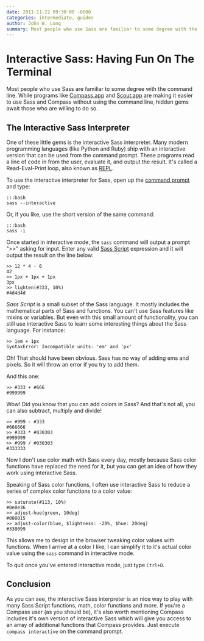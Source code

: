 ```yaml
---
date: 2011-11-22 09:30:00 -0600
categories: intermediate, guides
author: John W. Long
summary: Most people who use Sass are familiar to some degree with the command line. While programs like Compass.app and Scout.app are making it easier to use Sass and Compass without using the command line, hidden gems await those who are willing to do so.
---
```


# Interactive Sass: Having Fun On The Terminal

Most people who use Sass are familiar to some degree with the command line. While programs like [Compass.app](http://compass.handlino.com/) and [Scout.app](http://mhs.github.com/scout-app/) are making it easier to use Sass and Compass without using the command line, hidden gems await those who are willing to do so.

## The Interactive Sass Interpreter

One of these little gems is the interactive Sass interpreter. Many modern programming languages (like Python and Ruby) ship with an interactive version that can be used from the command prompt. These programs read a line of code in from the user, evaluate it, and output the result. It's called a Read-Eval-Print loop, also known as [REPL](http://en.wikipedia.org/wiki/Read–eval–print_loop).

To use the interactive interpreter for Sass, open up the [command prompt](http://wiseheartdesign.com/articles/2010/11/12/the-designers-guide-to-the-osx-command-prompt/) and type:

    :::bash
    sass --interactive

Or, if you like, use the short version of the same command:

    :::bash
    sass -i

Once started in interactive mode, the `sass` command will output a prompt ">>" asking for input. Enter any valid [Sass Script](http://sass-lang.com/docs/yardoc/file.SASS_REFERENCE.html#sassscript) expression and it will output the result on the line below:

    >> 12 * 4 - 6
    42
    >> 1px + 1px + 1px
    3px
    >> lighten(#333, 10%)
    #4d4d4d

*Sass Script* is a small subset of the Sass language. It mostly includes the mathematical parts of Sass and functions. You can't use Sass features like mixins or variables. But even with this small amount of functionality, you can still use interactive Sass to learn some interesting things about the Sass language. For instance:

    >> 1em + 1px
    SyntaxError: Incompatible units: 'em' and 'px'

Oh! That should have been obvious. Sass has no way of adding ems and pixels. So it will throw an error if you try to add them.

And this one:

    >> #333 + #666
    #999999

Wow! Did you know that you can add colors in Sass? And that's not all, you can also subtract, multiply and divide!

    >> #999 - #333
    #666666
    >> #333 * #030303
    #999999
    >> #999 / #030303
    #333333

Now I don't use color math with Sass every day, mostly because Sass color functions have replaced the need for it, but you can get an idea of how they work using interactive Sass.

Speaking of Sass color functions, I often use interactive Sass to reduce a series of complex color functions to a color value:

    >> saturate(#113, 10%)
    #0e0e36
    >> adjust-hue(green, 10deg)
    #008015
    >> adjust-color(blue, $lightness: -20%, $hue: 20deg)
    #330099

This allows me to design in the browser tweaking color values with functions. When I arrive at a color I like, I can simplify it to it's actual color value using the `sass` command in interactive mode.

To quit once you've entered interactive mode, just type `Ctrl+D`.

## Conclusion

As you can see, the interactive Sass interpreter is an nice way to play with many Sass Script functions, math, color functions and more. If you're a Compass user (as you should be), it's also worth mentioning Compass includes it's own version of interactive Sass which will give you access to an array of additional functions that Compass provides. Just execute `compass interactive` on the command prompt.
